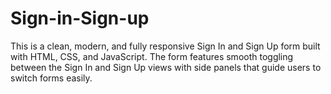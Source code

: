 # Sign-in-Sign-up
This is a clean, modern, and fully responsive Sign In and Sign Up form built with HTML, CSS, and JavaScript. The form features smooth toggling between the Sign In and Sign Up views with side panels that guide users to switch forms easily.
